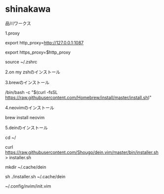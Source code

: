 # shinakawa
品川ワークス

1.proxy

export http_proxy=http://127.0.0.1:1087

export https_proxy=$http_proxy

source ~/.zshrc

2.on my zshのインストール

3.brewのインストール

 /bin/bash -c "$(curl -fsSL https://raw.githubusercontent.com/Homebrew/install/master/install.sh)"
 
4.neovimのインストール

brew install neovim

5.deinのインストール

cd ~/

curl https://raw.githubusercontent.com/Shougo/dein.vim/master/bin/installer.sh > installer.sh

mkdir ~/.cache/dein

sh ./installer.sh ~/.cache/dein

~/.config/nvim/init.vim
